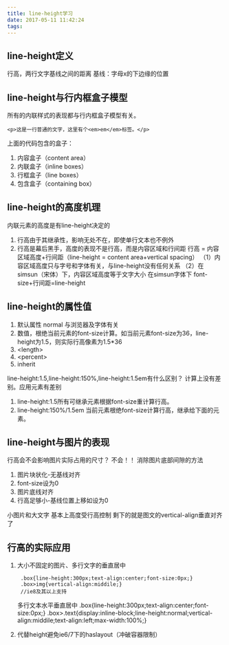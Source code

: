 ```yaml
---
title: line-height学习
date: 2017-05-11 11:42:24
tags:
---
```

## line-height定义

行高，两行文字基线之间的距离
基线：字母x的下边缘的位置

## line-height与行内框盒子模型

所有的内联样式的表现都与行内框盒子模型有关。
<!-- more -->

    <p>这是一行普通的文字，这里有个<em>em</em>标签。</p>

上面的代码包含的盒子：
1. 内容盒子（content area）
2. 内联盒子（inline boxes）
3. 行框盒子（line boxes）
4. 包含盒子（containing box）

## line-height的高度机理
内联元素的高度是有line-height决定的
1. 行高由于其继承性，影响无处不在，即使单行文本也不例外
2. 行高是幕后黑手，高度的表现不是行高，而是内容区域和行间距
行高 = 内容区域高度+行间距（line-height = content area+vertical spacing）
（1）内容区域高度只与字号和字体有关，与line-height没有任何关系
（2）在simsun（宋体）下，内容区域高度等于文字大小
在simsun字体下 font-size+行间距=line-height

## line-height的属性值
1. 默认属性 normal 与浏览器及字体有关
2. 数值，根绝当前元素的font-size计算。如当前元素font-size为36，line-height为1.5，则实际行高像素为1.5*36
3. &lt;length>
4. &lt;percent>
5. inherit
 
line-height:1.5,line-height:150%,line-height:1.5em有什么区别？
计算上没有差别。应用元素有差别
1. line-height:1.5所有可继承元素根据font-size重计算行高。
2. line-height:150%/1.5em 当前元素根绝font-size计算行高，继承给下面的元素。

## line-height与图片的表现
行高会不会影响图片实际占用的尺寸？
不会！！
消除图片底部间隙的方法
1. 图片块状化-无基线对齐
2. font-size设为0
3. 图片底线对齐
4. 行高足够小-基线位置上移如设为0

小图片和大文字
基本上高度受行高控制
剩下的就是图文的vertical-align垂直对齐了
## 行高的实际应用
1. 大小不固定的图片、多行文字的垂直居中

		.box{line-height:300px;text-align:center;font-size:0px;}
		.box>img{vertical-align:middile;}
		//ie8及其以上支持
   多行文本水平垂直居中
        .box{line-height:300px;text-align:center;font-size:0px;}
		.box>.text{display:inline-block;line-height:normal;vertical-align:middile;text-align:left;max-width:100%;}
2. 代替height避免ie6/7下的haslayout（冲破容器限制）
